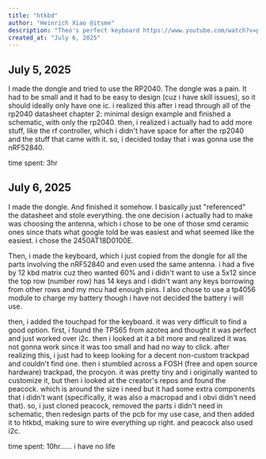 ```yaml
---
title: "htkbd"
author: "Heinrich Xiao @itsme"
description: "Theo's perfect keyboard https://www.youtube.com/watch?v=pL4bkyCBKxQ"
created_at: "July 6, 2025"
---
```


## July 5, 2025
I made the dongle and tried to use the RP2040. The dongle was a pain. It had to be small and it had to be easy to design (cuz i have skill issues), so it should ideally only have one ic. i realized this after i read through all of the rp2040 datasheet chapter 2: minimal design example and finished a schematic, with only the rp2040. then, i realized i actually had to add more stuff, like the rf controller, which i didn't have space for after the rp2040 and the stuff that came with it. so, i decided today that i was gonna use the nRF52840.

time spent: 3hr

## July 6, 2025
I made the dongle. And finished it somehow. I basically just "referenced" the datasheet and stole everything. the one decision i actually had to make was choosing the antenna, which i chose to be one of those smd ceramic ones since thats what google told be was easiest and what seemed like the easiest. i chose the 2450AT18D0100E. 

Then, i made the keyboard, which i just copied from the dongle for all the parts involving the nRF52840 and even used the same antenna. i had a five by 12 kbd matrix cuz theo wanted 60% and i didn't want to use a 5x12 since the top row (number row) has 14 keys and i didn't want any keys borrowing from other rows and my mcu had enough pins. I also chose to use a tp4056 module to charge my battery though i have not decided the battery i will use. 

then, i added the touchpad for the keyboard. it was very difficult to find a good option. first, i found the TPS65 from azoteq and thought it was perfect and just worked over i2c. then i looked at it a bit more and realized it was not gonna work since it was too small and had no way to click. after realizing this, i just had to keep looking for a decent non-custom trackpad and couldn't find one. then i stumbled across a FOSH (free and open source hardware) trackpad, the procyon. it was pretty tiny and i originally wanted to customize it, but then i looked at the creator's repos and found the peacock. which is around the size i need but it had some extra components that i didn't want (specifically, it was also a macropad and i obvi didn't need that). so, i just cloned peacock, removed the parts i didn't need in schematic, then redesign parts of the pcb for my use case, and then added it to htkbd, making sure to wire everything up right. and peacock also used i2c.

time spent: 10hr...... i have no life
